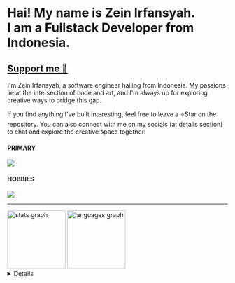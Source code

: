 <h1 align="left">Hai! My name is Zein Irfansyah. <br> I am a Fullstack Developer from Indonesia.</h1>
<div algin="left">
  <h2>
  <a href="https://sociabuzz.com/zeemarimo/tribe" target="_blank">
    Support me 💓
  </a>
    </h2>
</div>

<p align="left">I'm Zein Irfansyah, a software engineer hailing from Indonesia. My passions lie at the intersection of code and art, and I'm always up for exploring creative ways to bridge this gap.</p>
<p align="left">If you find anything I've built interesting, feel free to leave a ⭐Star on the repository. You can also connect with me on my socials (at details section) to chat and explore the creative space together!</p>

<h4 align="left">PRIMARY</h4>
<div align="left">
 <a href="https://skillicons.dev">
    <img src="https://skillicons.dev/icons?i=js,ts,react,nextjs,tailwind,nodejs,express,sequelize,mysql,firebase,git" />
  </a>
</div>


<h4 align="left">HOBBIES</h4>
<div align="left">
   <img src="https://skillicons.dev/icons?i=php,laravel,kotlin,java,discordjs,androidstudio,postgres,supabase,figma" />
</div>

 <hr />

 <div align="left">
  <img src="https://github-readme-stats.vercel.app/api?username=zeinirfansyah&hide_title=true&hide_rank=false&show_icons=true&include_all_commits=true&count_private=true&disable_animations=false&theme=github_dark&locale=en&hide_border=true&order=1" height="133" alt="stats graph"  />
  <img src="https://github-readme-stats.vercel.app/api/top-langs?username=zeinirfansyah&locale=en&hide_title=true&layout=compact&card_width=320&langs_count=5&theme=github_dark&hide_border=true&order=2" height="133" alt="languages graph"  />
  </div>

<details>
   <hr />
  <div align="left">
  <a href="https://www.instagram.com/zeinirfansyah" target="_blank">
    <img src="https://img.shields.io/static/v1?message=Instagram&logo=instagram&label=&color=E4405F&logoColor=white&labelColor=&style=for-the-badge" height="36" alt="instagram logo"  />
  </a>
  <a href="https://www.linkedin.com/in/zein-irfansyah/" target="_blank">
    <img src="https://img.shields.io/static/v1?message=LinkedIn&logo=linkedin&label=&color=0077B5&logoColor=white&labelColor=&style=for-the-badge" height="36" alt="linkedin logo"  />
  </a>
</div>
</details>
